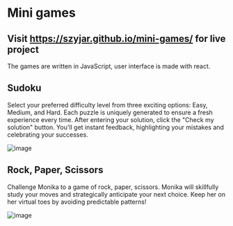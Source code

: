 # Mini games
## Visit https://szyjar.github.io/mini-games/ for live project

The games are written in JavaScript, user interface is made with react.

## Sudoku
Select your preferred difficulty level from three exciting options: Easy, Medium, and Hard. Each puzzle is uniquely generated to ensure a fresh experience every time.
After entering your solution, click the "Check my solution" button. You'll get instant feedback, highlighting your mistakes and celebrating your successes.

![image](https://github.com/SzyJar/mini-games/assets/107247457/9f1fb5b6-6d6b-4e1b-bb7d-d232856a4d72)

## Rock, Paper, Scissors
Challenge Monika to a game of rock, paper, scissors. Monika will skillfully study your moves and strategically anticipate your next choice. Keep her on her virtual toes by avoiding predictable patterns!

![image](https://github.com/SzyJar/mini-games/assets/107247457/1ba7969a-e858-4f80-942b-132bdb513f36)


